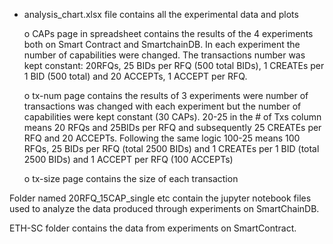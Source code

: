 -	analysis_chart.xlsx file contains all the experimental data and plots
   
      o	CAPs page in spreadsheet contains the results of the 4 experiments both on Smart Contract and SmartchainDB. In each experiment the number of capabilities were changed. The transactions number was kept constant: 20RFQs, 25 BIDs per RFQ (500 total BIDs), 1 CREATEs per 1 BID (500 total) and 20 ACCEPTs, 1 ACCEPT per RFQ. 
   
       o	tx-num page contains the results of 3 experiments were number of transactions was changed with each experiment but the number of capabilities were kept constant (30 CAPs). 20-25 in the # of Txs column means 20 RFQs and 25BIDs per RFQ and subsequently 25 CREATEs per RFQ and 20 ACCEPTs. Following the same logic 100-25 means 100 RFQs, 25 BIDs per RFQ (total 2500 BIDs) and 1 CREATEs per 1 BID (total 2500 BIDs) and 1 ACCEPT per RFQ (100 ACCEPTs)
   
       o	tx-size page contains the size of each transaction  


Folder named 20RFQ_15CAP_single etc contain the jupyter notebook files used to analyze the data produced through experiments on SmartChainDB. 


ETH-SC folder contains the data from experiments on SmartContract. 
